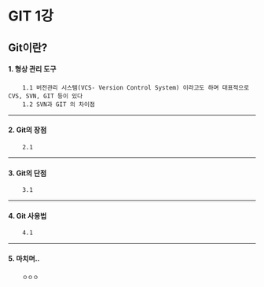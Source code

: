 # GIT 1강 
  ## Git이란?
#### 1. 형상 관리 도구  
```
    1.1 버전관리 시스템(VCS- Version Control System) 이라고도 하며 대표적으로 CVS, SVN, GIT 등이 있다
    1.2 SVN과 GIT 의 차이점 
```
  ----------------

#### 2. Git의 장점
```
    2.1
```
  ----------------

#### 3. Git의 단점
```
    3.1
```
  ----------------

#### 4. Git 사용법
```
    4.1
```
  ----------------

#### 5. 마치며..
```
    ㅇㅇㅇ  
```
